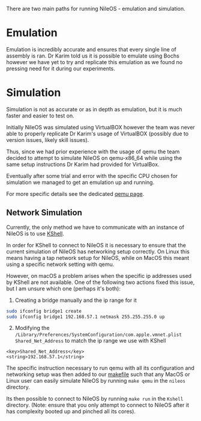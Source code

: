 There are two main paths for running NileOS - emulation and simulation.

# Emulation
Emulation is incredibly accurate and ensures that every single line of assembly is ran. Dr Karim told us it is possible to emulate using Bochs however we have yet to try and replicate this emulation as we found no pressing need for it during our experiments.

# Simulation
Simulation is not as accurate or as in depth as emulation, but it is much faster and easier to test on.

Initially NileOS was simulated using VirtualBOX however the team was never able to properly replicate Dr Karim's usage of VirtualBOX (possibly due to version issues, likely skill issues).

Thus, since we had prior experience with the usage of qemu the team decided to attempt to simulate NileOS on qemu-x86_64 while using the same setup instructions Dr Karim had provided for VirtualBox.

Eventually after some trial and error with the specific CPU chosen for simulation we managed to get an emulation up and running.

For more specific details see the dedicated [qemu page](qemu.md).

## Network Simulation
Currently, the only method we have to communicate with an instance of NileOS is to use [KShell](https://github.com/AUCNileOS/bosml_ipioe/tree/main/KShell).

In order for KShell to connect to NileOS it is necessary to ensure that the current simulation of NileOS has networking setup correctly. On Linux this means having a tap network setup for NileOS, while on MacOS this meant using a specific network setting with qemu.

However, on macOS a problem arises when the specific ip addresses used by KShell are not available. One of the following two actions fixed this issue, but I am unsure which one (perhaps it's both):
1. Creating a bridge manually and the ip range for it
```bash
sudo ifconfig bridge1 create
sudo ifconfig bridge1 192.168.57.1 netmask 255.255.255.0 up
```
2. Modifying the `/Library/Preferences/SystemConfiguration/com.apple.vmnet.plist` `Shared_Net_Address` to match the ip range we use with KShell
```
<key>Shared_Net_Address</key>
<string>192.168.57.1</string>
```

The specific instruction necessary to run qemu with all its configuration and networking setup was then added to our [makefile](https://github.com/AUCNileOS/bosml_ipioe/blob/main/nileos/Makefile) such that any MacOS or Linux user can easily simulate NileOS by running `make qemu` in the `nileos` directory.

Its then possible to connect to NileOS by running `make run` in the `Kshell` directory. (Note: ensure that you only attempt to connect to NileOS after it has complexity booted up and pinched all its cores).
